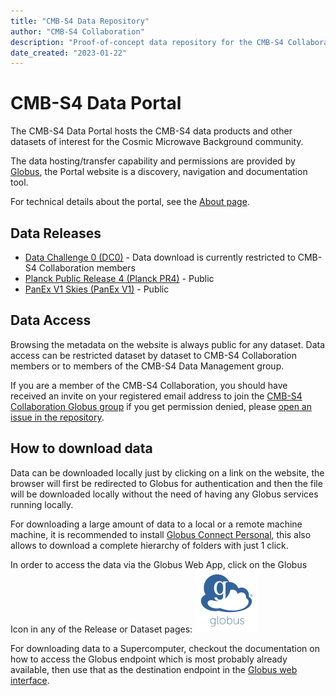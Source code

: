 ```yaml
---
title: "CMB-S4 Data Repository"
author: "CMB-S4 Collaboration"
description: "Proof-of-concept data repository for the CMB-S4 Collaboration"
date_created: "2023-01-22"
---
```


# CMB-S4 Data Portal

The CMB-S4 Data Portal hosts the CMB-S4 data products and other datasets of interest for the Cosmic Microwave Background community.

The data hosting/transfer capability and permissions are provided by [Globus](https://globus.org), the Portal website is a discovery, navigation and documentation tool.

For technical details about the portal, see the [About page](about.md).

## Data Releases

- [Data Challenge 0 (DC0)](dc0.html) - Data download is currently restricted to CMB-S4 Collaboration members
- [Planck Public Release 4 (Planck PR4)](planck_pr4.html) - Public
- [PanEx V1 Skies (PanEx V1)](panexv1.html) - Public

## Data Access 

Browsing the metadata on the website is always public for any dataset.
Data access can be restricted dataset by dataset to CMB-S4 Collaboration members or to members of the CMB-S4 Data Management group.

If you are a member of the CMB-S4 Collaboration, you should have received an invite on your registered email address to join the [CMB-S4 Collaboration Globus group](https://app.globus.org/groups/49966b08-15a6-11ec-ac5b-5fee5047b788/) if you get permission denied, please [open an issue in the repository](https://github.com/CMB-S4/serverless-data-portal-cmb-s4/issues/new).

## How to download data

Data can be downloaded locally just by clicking on a link on the website, the browser will first be redirected to Globus for authentication and then the file will be downloaded locally without the need of having any Globus services running locally.

For downloading a large amount of data to a local or a remote machine machine, it is recommended to install [Globus Connect Personal](https://www.globus.org/globus-connect-personal), this also allows to download a complete hierarchy of folders with just 1 click.

In order to access the data via the Globus Web App, click on the Globus Icon in any of the Release or Dataset pages: ![Download via Globus](images/globus-logo.png)

For downloading data to a Supercomputer, checkout the documentation on how to access the Globus endpoint which is most probably already available, then use that as the destination endpoint in the [Globus web interface](https://app.globus.org/).
